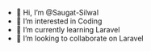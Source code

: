 - 👋 Hi, I’m @Saugat-Silwal
- 👀 I’m interested in Coding
- 🌱 I’m currently learning Laravel
- 💞️ I’m looking to collaborate on Laravel


<!---
Saugat-Silwal/Saugat-Silwal is a ✨ special ✨ repository because its `README.md` (this file) appears on your GitHub profile.
You can click the Preview link to take a look at your changes.
--->

